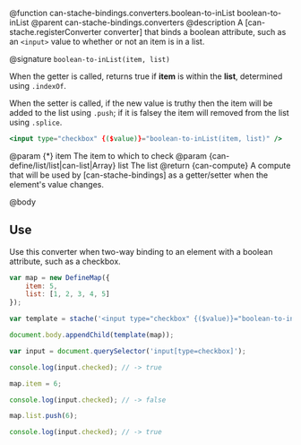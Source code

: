 @function can-stache-bindings.converters.boolean-to-inList boolean-to-inList
@parent can-stache-bindings.converters
@description A [can-stache.registerConverter converter] that binds a boolean attribute, such as an `<input>` value to whether or not an item is in a list.

@signature `boolean-to-inList(item, list)`

When the getter is called, returns true if **item** is within the **list**, determined using `.indexOf`.

When the setter is called, if the new value is truthy then the item will be added to the list using `.push`; if it is falsey the item will removed from the list using `.splice`.

```handlebars
<input type="checkbox" {($value)}="boolean-to-inList(item, list)" />
```

@param {*} item The item to which to check
@param {can-define/list/list|can-list|Array} list The list
@return {can-compute} A compute that will be used by [can-stache-bindings] as a getter/setter when the element's value changes.

@body

## Use

Use this converter when two-way binding to an element with a boolean attribute, such as a checkbox.

```js
var map = new DefineMap({
	item: 5,
	list: [1, 2, 3, 4, 5]
});

var template = stache('<input type="checkbox" {($value)}="boolean-to-inList(item, list)" />');

document.body.appendChild(template(map));

var input = document.querySelector('input[type=checkbox]');

console.log(input.checked); // -> true

map.item = 6;

console.log(input.checked); // -> false

map.list.push(6);

console.log(input.checked); // -> true
```


